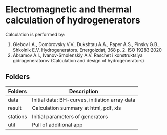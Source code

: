 # Electromagnetic and thermal calculation of hydrogenerators
Calculation is performed by:
1. Glebov I.A., Dombrovsky V.V., Dukshtau A.A., 
Paper A.S., Pinsky G.B., Shkolnik E.V. Hydrogenerators. Energoizdat, 368 p. 2. ISO 19283:2020
2. Abramov A.I., Ivanov-Smolenskiy A.V. Raschet i konstruktsiya gidrogeneratorov (Calculation and design of hydrogenerators)

## Folders

| Folders | Description |
| ------ | ------ |
| data | Initial data: BH-curves, initiation array data|
| result | Calculation summary at html, pdf, xls|
| stations | Initial parameters of generators |
| util | Pull of additional app |
